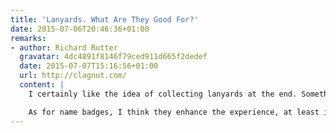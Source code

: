```yaml
---
title: 'Lanyards. What Are They Good For?'
date: 2015-07-06T20:46:36+01:00
remarks:
- author: Richard Rutter
  gravatar: 4dc4891f8146f79ced911d665f2dedef
  date: 2015-07-07T15:16:56+01:00
  url: http://clagnut.com/
  content: |
    I certainly like the idea of collecting lanyards at the end. Something we should definitely do at Clearleft's conferences, especially as the lanyards are usually branded 'Clearleft' (although sponsorship is available :-)

    As for name badges, I think they enhance the experience, at least if they are designed so that you can read people's names without getting accidentally intimate. I like to remember who I’m talking to -- I don't have the best memory when it comes to matching names to faces.
---
```

